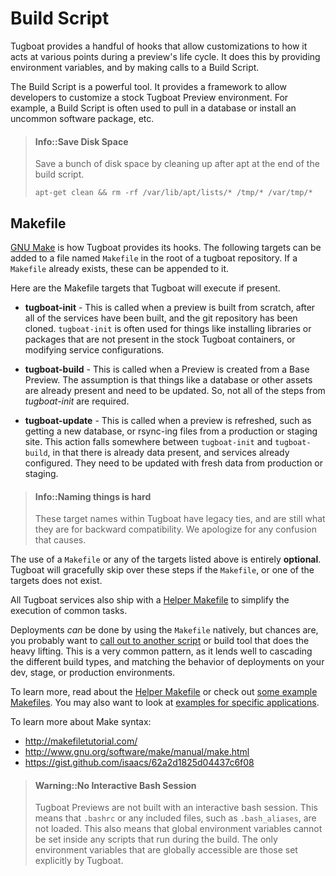 # Build Script

Tugboat provides a handful of hooks that allow customizations to how it acts at various points during a preview's life cycle. It does this by providing environment variables, and by making calls to a Build Script.

The Build Script is a powerful tool. It provides a framework to allow
developers to customize a stock Tugboat Preview environment. For example, a Build Script is often used to pull in a database or install an uncommon software package, etc.

> #### Info::Save Disk Space
> Save a bunch of disk space by cleaning up after apt at the end of the build
> script.
>
>    `apt-get clean && rm -rf /var/lib/apt/lists/* /tmp/* /var/tmp/*`

## Makefile

[GNU Make](https://www.gnu.org/software/make/) is how Tugboat provides its hooks. The following targets can be added to a file named `Makefile` in the root of a tugboat repository. If a `Makefile` already exists, these can be
appended to it.

Here are the Makefile targets that Tugboat will execute if present.

* **tugboat-init** - This is called when a preview is built from scratch, after all of the services have been built, and the git repository has been cloned. `tugboat-init` is often used for things like installing libraries or packages that are not present in the stock Tugboat containers, or modifying service configurations.

* **tugboat-build** - This is called when a Preview is created from a Base Preview. The assumption is that things like a database or other assets are already present and need to be updated. So, not all of the steps from  _tugboat-init_ are required.

* **tugboat-update** - This is called when a preview is refreshed, such as getting a new database, or rsync-ing files from a production or staging site. This action falls somewhere between `tugboat-init` and `tugboat-build`, in that there is already data present, and services already configured. They need to be updated with fresh data from production or staging.

> #### Info::Naming things is hard
> These target names within Tugboat have legacy ties, and are still what they
> are for backward compatibility. We apologize for any confusion that causes.

The use of a `Makefile` or any of the targets listed above is entirely
**optional**.  Tugboat will gracefully skip over these steps if the `Makefile`,
or one of the targets does not exist.

All Tugboat services also ship with a [Helper Makefile](helper-makefile/index.md) to simplify the execution of common tasks.

Deployments *can* be done by using the `Makefile` natively, but chances are, you probably want to [call out to another script](/build-script/example-build-scripts/snippets/external-scripts/) or build tool that does the heavy lifting. This is a very common pattern, as it lends well to cascading the different build types, and matching the behavior of deployments on your dev, stage, or production environments.

To learn more, read about the [Helper Makefile](helper-makefile/index.md) or check out [some example Makefiles](/build-script/example-build-scripts/). You may also want to look at [examples for specific applications](/build-script/example-build-scripts/sample-projects/).

To learn more about Make syntax:
 - http://makefiletutorial.com/
 - http://www.gnu.org/software/make/manual/make.html
 - https://gist.github.com/isaacs/62a2d1825d04437c6f08

> #### Warning::No Interactive Bash Session
> Tugboat Previews are not built with an interactive bash session. This means 
> that `.bashrc` or any included files, such as `.bash_aliases`, are not loaded.
> This also means that global environment variables cannot be set inside any
> scripts that run during the build. The only environment variables that are globally accessible are those set explicitly by Tugboat.
